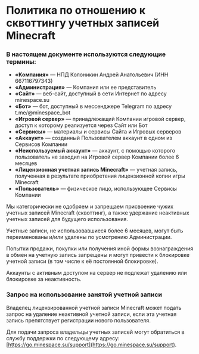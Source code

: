 # Политика по отношению к сквоттингу учетных записей Minecraft
### В настоящем документе используются следующие термины:
-   **«Компания»** — НПД Колоникин Андрей Анатольевич (ИНН 667116797343)
-  **«Администрация»** — Компания или ее представитель
-   **«Сайт»** — веб-сайт, доступный в сети Интернет по адресу minespace.su
-   **«Бот»** — бот, доступный в мессенджере Telegram по адресу t.me/@minespace_bot
-   **«Игровой сервер»** — принадлежащий Компании игровой сервер, доступ к которому реализуется через Сайт или Бот
-   **«Сервисы»** — материалы и сервисы Сайта и Игровых серверов
-   **«Аккаунт»** — созданный Пользователем аккаунт в одном из Сервисов Компании
-   **«Неиспользуемый аккаунт»** — аккаунт, с помощью которого пользователь не заходил на Игровой сервер Компании более 6 месяцев
-   **«Лицензионная учетная запись Minecraft»** — учетная запись, полученная в результате приобретения лицензионной копии игры Minecraft
-   **«Пользователь»** — физическое лицо, использующее Сервисы Компании

Мы категорически не одобряем и запрещаем присвоение чужих учетных записей Minecraft (сквоттинг), а также удержание неактивных учетных записей для будущего использования.

Учетные записи, не использовавшиеся более 6 месяцев, могут быть переименованы и/или удалены по усмотрению Администрации.

Попытки продажи, покупки или получения иной формы вознаграждения в обмен на учетную запись запрещены и могут привести к блокировке учетной записи (в том числе к её постоянной блокировке).

Аккаунты с активным доступом на сервер не подлежат удалению или блокировке за неактивность.

### Запрос на использование занятой учетной записи

Владелец лицензированной учетной записи Minecraft может подать запрос на удаление неактивной учетной записи, если эта учетная запись препятствует регистрации нового пользователя.

Для подачи запроса владельцы учетных записей могут обратиться в службу поддержки по следующему адресу: [https://go.minespace.su/support](https://go.minespace.su/support).
